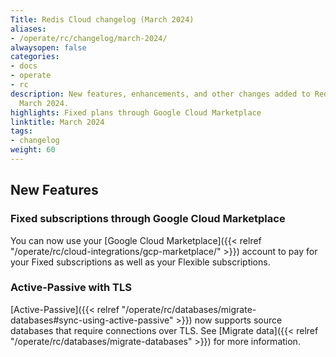 ```yaml
---
Title: Redis Cloud changelog (March 2024)
aliases:
- /operate/rc/changelog/march-2024/
alwaysopen: false
categories:
- docs
- operate
- rc
description: New features, enhancements, and other changes added to Redis Cloud during
  March 2024.
highlights: Fixed plans through Google Cloud Marketplace
linktitle: March 2024
tags:
- changelog
weight: 60
---
```


## New Features

### Fixed subscriptions through Google Cloud Marketplace

You can now use your [Google Cloud Marketplace]({{< relref "/operate/rc/cloud-integrations/gcp-marketplace/" >}}) account to pay for your Fixed subscriptions as well as your Flexible subscriptions. 

### Active-Passive with TLS

[Active-Passive]({{< relref "/operate/rc/databases/migrate-databases#sync-using-active-passive" >}}) now supports source databases that require connections over TLS. See [Migrate data]({{< relref "/operate/rc/databases/migrate-databases" >}}) for more information.